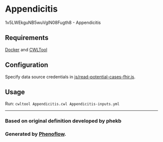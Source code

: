 # Appendicitis

1v5LWEkguNB5wuVglN08Fugth8 - Appendicitis

## Requirements

[Docker](https://docs.docker.com/install/) and [CWLTool](https://github.com/common-workflow-language/cwltool#install)

## Configuration

Specify data source credentials in [js/read-potential-cases-fhir.js](js/read-potential-cases-fhir.js).

## Usage

Run: `cwltool Appendicitis.cwl Appendicitis-inputs.yml`

***

### Based on original definition developed by phekb
### Generated by [Phenoflow](https://kclhi.org/phenoflow).
